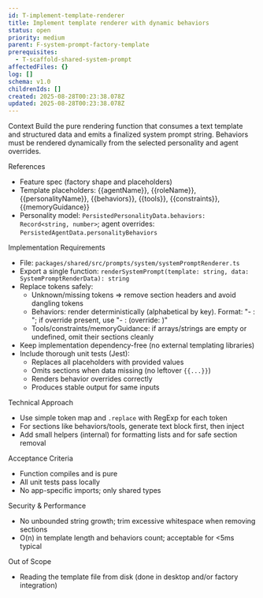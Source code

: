 ```yaml
---
id: T-implement-template-renderer
title: Implement template renderer with dynamic behaviors
status: open
priority: medium
parent: F-system-prompt-factory-template
prerequisites:
  - T-scaffold-shared-system-prompt
affectedFiles: {}
log: []
schema: v1.0
childrenIds: []
created: 2025-08-28T00:23:38.078Z
updated: 2025-08-28T00:23:38.078Z
---
```


Context
Build the pure rendering function that consumes a text template and structured data and emits a finalized system prompt string. Behaviors must be rendered dynamically from the selected personality and agent overrides.

References

- Feature spec (factory shape and placeholders)
- Template placeholders: {{agentName}}, {{roleName}}, {{personalityName}}, {{behaviors}}, {{tools}}, {{constraints}}, {{memoryGuidance}}
- Personality model: `PersistedPersonalityData.behaviors: Record<string, number>`; agent overrides: `PersistedAgentData.personalityBehaviors`

Implementation Requirements

- File: `packages/shared/src/prompts/system/systemPromptRenderer.ts`
- Export a single function: `renderSystemPrompt(template: string, data: SystemPromptRenderData): string`
- Replace tokens safely:
  - Unknown/missing tokens => remove section headers and avoid dangling tokens
  - Behaviors: render deterministically (alphabetical by key). Format: "- <Key>: <Value>"; if override present, use "- <Key>: <Base> (override: <Agent>)"
  - Tools/constraints/memoryGuidance: if arrays/strings are empty or undefined, omit their sections cleanly
- Keep implementation dependency-free (no external templating libraries)
- Include thorough unit tests (Jest):
  - Replaces all placeholders with provided values
  - Omits sections when data missing (no leftover `{{...}}`)
  - Renders behavior overrides correctly
  - Produces stable output for same inputs

Technical Approach

- Use simple token map and `.replace` with RegExp for each token
- For sections like behaviors/tools, generate text block first, then inject
- Add small helpers (internal) for formatting lists and for safe section removal

Acceptance Criteria

- Function compiles and is pure
- All unit tests pass locally
- No app-specific imports; only shared types

Security & Performance

- No unbounded string growth; trim excessive whitespace when removing sections
- O(n) in template length and behaviors count; acceptable for <5ms typical

Out of Scope

- Reading the template file from disk (done in desktop and/or factory integration)
